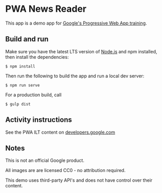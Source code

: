# PWA News Reader

This app is a demo app for [Google's Progressive Web App training](https://developers.google.com/web/ilt/pwa/).

## Build and run

Make sure you have the latest LTS version of [Node.js](https://nodejs.org/en/) and npm installed, then install the dependencies:

    $ npm install

Then run the following to build the app and run a local dev server:

    $ npm run serve

For a production build, call

    $ gulp dist

## Activity instructions

See the PWA ILT content on [developers.google.com](https://developers.google.com/web/ilt/pwa/challenge-convert-a-news-app-to-a-pwa)

## Notes

This is not an official Google product.

All images are are licensed CC0 - no attribution required.

This demo uses third-party API's and does not have control over their content.

